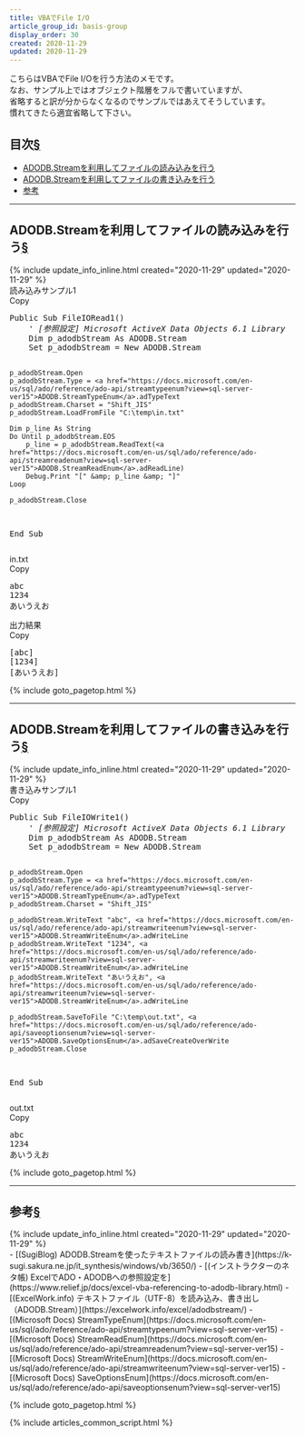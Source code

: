 ```yaml
---
title: VBAでFile I/O
article_group_id: basis-group
display_order: 30
created: 2020-11-29
updated: 2020-11-29
---
```

こちらはVBAでFile I/Oを行う方法のメモです。  
なお、サンプル上ではオブジェクト階層をフルで書いていますが、  
省略すると訳が分からなくなるのでサンプルではあえてそうしています。  
慣れてきたら適宜省略して下さい。

## <a name="index">目次</a><a class="heading-anchor-permalink" href="#目次">§</a>

<ul id="index_ul">
<li><a href="#ADODB.Streamを利用してファイルの読み込みを行う">ADODB.Streamを利用してファイルの読み込みを行う</a></li>
<li><a href="#ADODB.Streamを利用してファイルの書き込みを行う">ADODB.Streamを利用してファイルの書き込みを行う</a></li>
<li><a href="#参考">参考</a></li>
</ul>

* * *
## <a name="ADODB.Streamを利用してファイルの読み込みを行う">ADODB.Streamを利用してファイルの読み込みを行う</a><a class="heading-anchor-permalink" href="#ADODB.Streamを利用してファイルの読み込みを行う">§</a>
<div class="chapter-updated">{% include update_info_inline.html created="2020-11-29" updated="2020-11-29" %}</div>
<div class="code-box">
<div class="title">読み込みサンプル1</div>
<div class="copy-button">Copy</div>
<pre>
Public Sub FileIORead1()
    <em class="comment">' [参照設定] Microsoft ActiveX Data Objects 6.1 Library</em>
    Dim p_adodbStream As ADODB.Stream
    Set p_adodbStream = New ADODB.Stream
    
    p_adodbStream.Open
    p_adodbStream.Type = <a href="https://docs.microsoft.com/en-us/sql/ado/reference/ado-api/streamtypeenum?view=sql-server-ver15">ADODB.StreamTypeEnum</a>.adTypeText
    p_adodbStream.Charset = "Shift_JIS"
    p_adodbStream.LoadFromFile "C:\temp\in.txt"
    
    Dim p_line As String
    Do Until p_adodbStream.EOS
        p_line = p_adodbStream.ReadText(<a href="https://docs.microsoft.com/en-us/sql/ado/reference/ado-api/streamreadenum?view=sql-server-ver15">ADODB.StreamReadEnum</a>.adReadLine)
        Debug.Print "[" &amp; p_line &amp; "]"
    Loop
    
    p_adodbStream.Close
End Sub
</pre>
</div>

<div class="code-box-input">
<div class="title">in.txt</div>
<div class="copy-button">Copy</div>
<pre>
abc
1234
あいうえお
</pre>
</div>

<div class="code-box-output">
<div class="title">出力結果</div>
<div class="copy-button">Copy</div>
<pre>
[abc]
[1234]
[あいうえお]
</pre>
</div>

{% include goto_pagetop.html %}

* * *
## <a name="ADODB.Streamを利用してファイルの書き込みを行う">ADODB.Streamを利用してファイルの書き込みを行う</a><a class="heading-anchor-permalink" href="#ADODB.Streamを利用してファイルの書き込みを行う">§</a>
<div class="chapter-updated">{% include update_info_inline.html created="2020-11-29" updated="2020-11-29" %}</div>
<div class="code-box">
<div class="title">書き込みサンプル1</div>
<div class="copy-button">Copy</div>
<pre>
Public Sub FileIOWrite1()
    <em class="comment">' [参照設定] Microsoft ActiveX Data Objects 6.1 Library</em>
    Dim p_adodbStream As ADODB.Stream
    Set p_adodbStream = New ADODB.Stream
    
    p_adodbStream.Open
    p_adodbStream.Type = <a href="https://docs.microsoft.com/en-us/sql/ado/reference/ado-api/streamtypeenum?view=sql-server-ver15">ADODB.StreamTypeEnum</a>.adTypeText
    p_adodbStream.Charset = "Shift_JIS"
    
    p_adodbStream.WriteText "abc", <a href="https://docs.microsoft.com/en-us/sql/ado/reference/ado-api/streamwriteenum?view=sql-server-ver15">ADODB.StreamWriteEnum</a>.adWriteLine
    p_adodbStream.WriteText "1234", <a href="https://docs.microsoft.com/en-us/sql/ado/reference/ado-api/streamwriteenum?view=sql-server-ver15">ADODB.StreamWriteEnum</a>.adWriteLine
    p_adodbStream.WriteText "あいうえお", <a href="https://docs.microsoft.com/en-us/sql/ado/reference/ado-api/streamwriteenum?view=sql-server-ver15">ADODB.StreamWriteEnum</a>.adWriteLine
   
    p_adodbStream.SaveToFile "C:\temp\out.txt", <a href="https://docs.microsoft.com/en-us/sql/ado/reference/ado-api/saveoptionsenum?view=sql-server-ver15">ADODB.SaveOptionsEnum</a>.adSaveCreateOverWrite
    p_adodbStream.Close
End Sub
</pre>
</div>

<div class="code-box-output">
<div class="title">out.txt</div>
<div class="copy-button">Copy</div>
<pre>
abc
1234
あいうえお
</pre>
</div>

{% include goto_pagetop.html %}

* * *
## <a name="参考">参考</a><a class="heading-anchor-permalink" href="#参考">§</a>
<div class="chapter-updated">{% include update_info_inline.html created="2020-11-29" updated="2020-11-29" %}</div>
- [(SugiBlog) ADODB.Streamを使ったテキストファイルの読み書き](https://k-sugi.sakura.ne.jp/it_synthesis/windows/vb/3650/)
- [(インストラクターのネタ帳) ExcelでADO・ADODBへの参照設定を](https://www.relief.jp/docs/excel-vba-referencing-to-adodb-library.html)
- [(ExcelWork.info) テキストファイル（UTF-8）を読み込み、書き出し（ADODB.Stream）](https://excelwork.info/excel/adodbstream/)
- [(Microsoft Docs) StreamTypeEnum](https://docs.microsoft.com/en-us/sql/ado/reference/ado-api/streamtypeenum?view=sql-server-ver15)
- [(Microsoft Docs) StreamReadEnum](https://docs.microsoft.com/en-us/sql/ado/reference/ado-api/streamreadenum?view=sql-server-ver15)
- [(Microsoft Docs) StreamWriteEnum](https://docs.microsoft.com/en-us/sql/ado/reference/ado-api/streamwriteenum?view=sql-server-ver15)
- [(Microsoft Docs) SaveOptionsEnum](https://docs.microsoft.com/en-us/sql/ado/reference/ado-api/saveoptionsenum?view=sql-server-ver15)

{% include goto_pagetop.html %}

{% include articles_common_script.html %}
